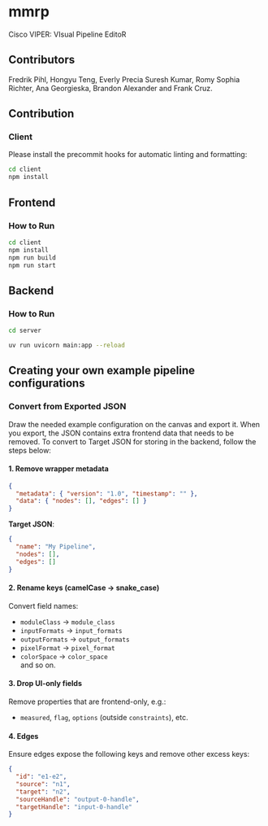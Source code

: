 # mmrp

Cisco VIPER: VIsual Pipeline EditoR

## Contributors

Fredrik Pihl, Hongyu Teng, Everly Precia Suresh Kumar, Romy Sophia Richter, Ana Georgieska, Brandon Alexander and Frank Cruz.

## Contribution

### Client

Please install the precommit hooks for automatic linting and formatting:

```bash
cd client
npm install
```


## Frontend

### How to Run

```sh
cd client
npm install
npm run build
npm run start
```

## Backend

### How to Run

```sh
cd server

uv run uvicorn main:app --reload
```

## Creating your own example pipeline configurations

### Convert from Exported JSON
Draw the needed example configuration on the canvas and export it. When you export, the JSON contains extra frontend data that needs to be removed. To convert to Target JSON for storing in the backend, follow the steps below:

#### 1. Remove wrapper metadata

```json
{
  "metadata": { "version": "1.0", "timestamp": "" },
  "data": { "nodes": [], "edges": [] }
}
```

**Target JSON**:

```json
{
  "name": "My Pipeline",
  "nodes": [],
  "edges": []
}
```

#### 2. Rename keys (camelCase -> snake\_case)

Convert field names:

* `moduleClass` -> `module_class`
* `inputFormats` -> `input_formats`
* `outputFormats` -> `output_formats`
* `pixelFormat` -> `pixel_format`
* `colorSpace` -> `color_space`  
and so on.

#### 3. Drop UI-only fields

Remove properties that are frontend-only, e.g.:

* `measured`, `flag`, `options` (outside `constraints`), etc.

#### 4. Edges

Ensure edges expose the following keys and remove other excess keys:

```json
{
  "id": "e1-e2",
  "source": "n1",
  "target": "n2",
  "sourceHandle": "output-0-handle",
  "targetHandle": "input-0-handle"
}
```